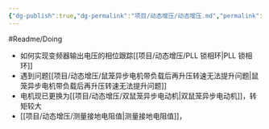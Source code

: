 ```yaml
---
{"dg-publish":true,"dg-permalink":"项目/动态增压/动态增压.md","permalink":"/项目/动态增压/动态增压.md/"}
---
```



#Readme/Doing 

- 如何实现变频器输出电压的相位跟踪[[项目/动态增压/PLL 锁相环\|PLL 锁相环]]
- 遇到问题[[项目/动态增压/鼠笼异步电机带负载后再升压转速无法提升问题\|鼠笼异步电机带负载后再升压转速无法提升问题]]
- 电机现已更换为[[项目/动态增压/双鼠笼异步电动机\|双鼠笼异步电动机]]，转矩较大
- [[项目/动态增压/测量接地电阻值\|测量接地电阻值]]，

